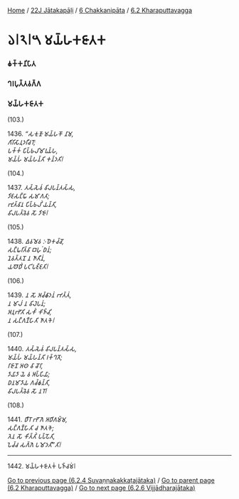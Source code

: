 
[Home](/) / [22J Jātakapāḷi](../../../22J.md) / [6 Chakkanipāta](../../6.md) / [6.2 Kharaputtavagga](../6.2.md)

# 𑁬𑁇𑁨𑁇𑁫 𑀫𑀬𑁆𑀳𑀓𑀚𑀸𑀢𑀓

### 𑀙𑀓𑁆𑀓𑀦𑀺𑀧𑀸𑀢

### 𑀔𑀭𑀧𑀼𑀢𑁆𑀢𑀯𑀕𑁆𑀕

### 𑀫𑀬𑁆𑀳𑀓𑀚𑀸𑀢𑀓

(103.)

1436\. _“𑀲𑀓𑀼𑀡𑁄 𑀫𑀬𑁆𑀳𑀓𑁄 𑀦𑀸𑀫,_  
_𑀕𑀺𑀭𑀺𑀲𑀸𑀦𑀼𑀤𑀭𑀻𑀘𑀭𑁄;_  
_𑀧𑀓𑁆𑀓𑀁 𑀧𑀺𑀧𑁆𑀨𑀮𑀺𑀫𑀸𑀭𑀼𑀬𑁆𑀳,_  
_𑀫𑀬𑁆𑀳𑀁 𑀫𑀬𑁆𑀳𑀦𑁆𑀢𑀺 𑀓𑀦𑁆𑀤𑀢𑀺𑁇_  


(104.)

1437\. _𑀢𑀲𑁆𑀲𑁂𑀯𑀁 𑀯𑀺𑀮𑀧𑀦𑁆𑀢𑀲𑁆𑀲,_  
_𑀤𑀺𑀚𑀲𑀗𑁆𑀖𑀸 𑀲𑀫𑀸𑀕𑀢𑀸;_  
_𑀪𑀼𑀢𑁆𑀯𑀸𑀦 𑀧𑀺𑀧𑁆𑀨𑀮𑀺𑀁 𑀬𑀦𑁆𑀢𑀺,_  
_𑀯𑀺𑀮𑀧𑀢𑁆𑀯𑁂𑀯 𑀲𑁄 𑀤𑀺𑀚𑁄𑁇_  


(105.)

1438\. _𑀏𑀯𑀫𑁂𑀯 𑀇𑀥𑁂𑀓𑀘𑁆𑀘𑁄,_  
_𑀲𑀗𑁆𑀖𑀭𑀺𑀢𑁆𑀯𑀸 𑀩𑀳𑀼𑀁 𑀥𑀦𑀁;_  
_𑀦𑁂𑀯𑀢𑁆𑀢𑀦𑁄 𑀦 𑀜𑀸𑀢𑀻𑀦𑀁,_  
_𑀬𑀣𑁄𑀥𑀺𑀁 𑀧𑀝𑀺𑀧𑀚𑁆𑀚𑀢𑀺𑁇_  


(106.)

1439\. _𑀦 𑀲𑁄 𑀅𑀘𑁆𑀙𑀸𑀤𑀦𑀁 𑀪𑀢𑁆𑀢𑀁,_  
_𑀦 𑀫𑀸𑀮𑀁 𑀦 𑀯𑀺𑀮𑁂𑀧𑀦𑀁;_  
_𑀅𑀦𑀼𑀪𑁄𑀢𑀺 𑀲𑀓𑀺𑀁 𑀓𑀺𑀜𑁆𑀘𑀺,_  
_𑀦 𑀲𑀗𑁆𑀕𑀡𑁆𑀳𑀸𑀢𑀺 𑀜𑀸𑀢𑀓𑁂𑁇_  


(107.)

1440\. _𑀢𑀲𑁆𑀲𑁂𑀯𑀁 𑀯𑀺𑀮𑀧𑀦𑁆𑀢𑀲𑁆𑀲,_  
_𑀫𑀬𑁆𑀳𑀁 𑀫𑀬𑁆𑀳𑀦𑁆𑀢𑀺 𑀭𑀓𑁆𑀔𑀢𑁄;_  
_𑀭𑀸𑀚𑀸𑀦𑁄 𑀅𑀣 𑀯𑀸 𑀘𑁄𑀭𑀸,_  
_𑀤𑀸𑀬𑀸𑀤𑀸 𑀬𑁂 𑀯 𑀅𑀧𑁆𑀧𑀺𑀬𑀸;_  
_𑀥𑀦𑀫𑀸𑀤𑀸𑀬 𑀕𑀘𑁆𑀙𑀦𑁆𑀢𑀺,_  
_𑀯𑀺𑀮𑀧𑀢𑁆𑀯𑁂𑀯 𑀲𑁄 𑀦𑀭𑁄𑁇_  


(108.)

1441\. _𑀥𑀻𑀭𑁄 𑀪𑁄𑀕𑁂 𑀅𑀥𑀺𑀕𑀫𑁆𑀫,_  
_𑀲𑀗𑁆𑀕𑀡𑁆𑀳𑀸𑀢𑀺 𑀘 𑀜𑀸𑀢𑀓𑁂;_  
_𑀢𑁂𑀦 𑀲𑁄 𑀓𑀺𑀢𑁆𑀢𑀺𑀁 𑀧𑀧𑁆𑀧𑁄𑀢𑀺,_  
_𑀧𑁂𑀘𑁆𑀘 𑀲𑀕𑁆𑀕𑁂 𑀧𑀫𑁄𑀤𑀢𑀻”𑀢𑀺𑁇_  


---

1442\. 𑀫𑀬𑁆𑀳𑀓𑀚𑀸𑀢𑀓𑀁 𑀧𑀜𑁆𑀘𑀫𑀁𑁇



[Go to previous page (6.2.4 Suvaṇṇakakkaṭajātaka)](6.2.4.md) / [Go to parent page (6.2 Kharaputtavagga)](../6.2.md) / [Go to next page (6.2.6 Vijjādharajātaka)](6.2.6.md)


